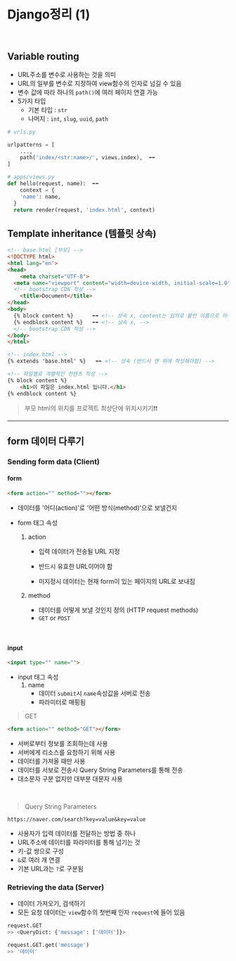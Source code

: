 # Django정리 (1)

​    

## Variable routing

- URL주소를 변수로 사용하는 것을 의미
- URL의 일부를 변수로 지정하여 view함수의 인자로 넘길 수 있음
- 변수 값에 따라 하나의 `path()`에 여러 페이지 연결 가능
- 5가지 타입
  - 기본 타입 : `str`
  - 나머지 : `int`, `slug`, `uuid`, `path`

```python
# urls.py

urlpatterns = [
	...,
	path('index/<str:name>/', views.index),  ⬅️⬅️
]
```

```python
# apps/views.py 
def hello(request, name):  ⬅️⬅️
	context = {
    'name': name,
  }
  return render(request, 'index.html', context)
```



## Template inheritance (템플릿 상속)

```html
<!-- base.html [부모] -->
<!DOCTYPE html>
<html lang="en">
<head>
	<meta charset="UTF-8">
  <meta name="viewport" content="width=device-width, initial-scale=1.0">
  <!-- bootstrap CDN 작성 -->
 	<title>Document</title>
</head>
<body>
  {% block content %}      ⬅️⬅️ <!-- 상속 x, content는 임의로 붙인 이름으로 아무글자 가능 -->  
  {% endblock content %}   ⬅️⬅️ <!-- 상속 x, -->
  <!-- bootstrap CDN 작성 -->
</body>
</html>
```

```html
<!-- index.html -->
{% extends 'base.html' %}   ⬅️⬅️ <!-- 상속 (반드시 맨 위에 작성해야함) -->

<!-- 파일별로 개별적인 컨텐츠 작성 -->
{% block content %}
	<h1>이 파일은 index.html 입니다.</h1>
{% endblock content %}
```



> 부모 html의 위치를 프로젝트 최상단에 위치시키기❗❗



---

## form 데이터 다루기

### Sending form data (Client)

#### form

```html
<form action="" method=""></form>
```

- 데이터를 '어디(action)'로 '어떤 방식(method)'으로 보낼건지

- form 태그 속성

  1. action

     - 입력 데이터가 전송될 URL 지정

     - 반드시 유효한 URL이어야 함

     - 미지정시 데이터는 현재 form이 있는 페이지의 URL로 보내짐

  2. method
     - 데이터를 어떻게 보낼 것인지 정의 (HTTP request methods)
     - `GET` or `POST`

​    

#### input

```html
<input type="" name="">
```

- input 태그 속성
  1. name
     - 데이터 `submit`시 `name`속성값을 서버로 전송
     - 파라미터로 매핑됨



> GET

```html
<form action="" method="GET"></form>
```

- 서버로부터 정보를 조회하는데 사용
- 서버에게 리소스를 요청하기 위해 사용
- 데이터를 가져올 때만 사용
- 데이터를 서보로 전송시 Query String Parameters를 통해 전송
- 대소문자 구분 없지만 대부분 대문자 사용

​    

> Query String Parameters

```http
https://naver.com/search?key=value&key=value
```

- 사용자가 입력 데이터를 전달하는 방법 중 하나
- URL주소에 데이터를 파라미터를 통해 넘기는 것
- 키-값 쌍으로 구성
- `&`로 여러 개 연결
- 기본 URL과는 `?`로 구분됨



### Retrieving the data (Server)

- 데이터 가져오기, 검색하기
- 모든 요청 데이터는 `view`함수의 첫번째 인자 `request`에 들어 있음

```python
request.GET
>> <QueryDict: {'message': ['데이터']}>

request.GET.get('message')
>> '데이터'
```